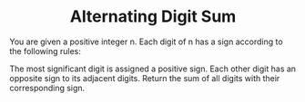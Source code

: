 ﻿<h1 align="center">Alternating Digit Sum</h1>

You are given a positive integer n. Each digit of n has a sign according to the following rules:

The most significant digit is assigned a positive sign.
Each other digit has an opposite sign to its adjacent digits.
Return the sum of all digits with their corresponding sign.